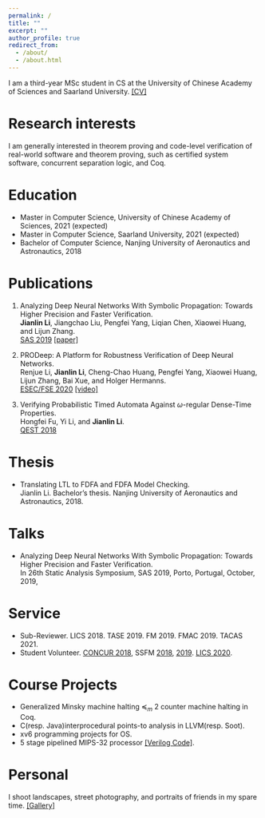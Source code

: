 ```yaml
---
permalink: /
title: ""
excerpt: ""
author_profile: true
redirect_from: 
  - /about/
  - /about.html
---
```


I am a third-year MSc student in CS at the University of Chinese Academy of Sciences and Saarland University. [\[CV\]](/files/CV_Jianlin_Li.pdf)

Research interests
======
I am generally interested in theorem proving and code-level verification of real-world software and theorem proving, such as certified system software, concurrent separation logic, and Coq.

Education
======
* Master in Computer Science, University of Chinese Academy of Sciences, 2021 (expected)
* Master in Computer Science, Saarland University, 2021 (expected)
* Bachelor of Computer Science, Nanjing University of Aeronautics and Astronautics, 2018

Publications
======

1. Analyzing Deep Neural Networks With Symbolic Propagation: Towards Higher Precision and Faster Verification. \
   **Jianlin Li**, Jiangchao Liu, Pengfei Yang, Liqian Chen, Xiaowei Huang, and Lijun Zhang.\
   [SAS 2019](https://staticanalysis.org/sas2019/) [\[paper\]](files/sas19.pdf)

2. PRODeep: A Platform for Robustness Verification of Deep Neural Networks. \
   Renjue Li, **Jianlin Li**, Cheng-Chao Huang, Pengfei Yang, Xiaowei Huang, Lijun Zhang, Bai Xue, and Holger Hermanns.\
   [ESEC/FSE 2020](https://2020.esec-fse.org/) [\[video\]](https://www.youtube.com/watch?v=Nu-iQkJXmeM)

3. Verifying Probabilistic Timed Automata Against $\omega$-regular Dense-Time Properties.\
   Hongfei Fu, Yi Li, and **Jianlin Li**.\
   [QEST 2018](https://www.qest.org/qest2018/)

Thesis
======
* Translating LTL to FDFA and FDFA Model Checking. \
  Jianlin Li. Bachelor’s thesis.
  Nanjing University of Aeronautics and Astronautics, 2018.
  
Talks
======
* Analyzing Deep Neural Networks With Symbolic Propagation: Towards Higher Precision and Faster Verification.\
  In 26th Static Analysis Symposium, SAS 2019, Porto, Portugal, October, 2019, 

Service
======
* Sub-Reviewer. LICS 2018. TASE 2019. FM 2019. FMAC 2019. TACAS 2021.
* Student Volunteer. [CONCUR 2018](http://confesta2018.csp.escience.cn/), SSFM [2018](http://lcs.ios.ac.cn/ssfm/ssfm2018/index.html), [2019](http://lcs.ios.ac.cn/ssfm/). [LICS 2020](https://lics2020.saarland-informatics-campus.de/).


Course Projects
======
* Generalized Minsky machine halting $\preccurlyeq_m$ 2 counter machine halting in Coq.
* C(resp. Java)interprocedural points-to analysis in LLVM(resp. Soot).
* xv6 programming projects for OS.
* 5 stage pipelined MIPS-32 processor [\[Verilog Code\]](https://github.com/ljlin/MIPS48PipelineCPU/tree/master/src).

Personal
======
I shoot landscapes, street photography, and portraits of friends in my spare time. [\[Gallery\]](https://500px.com/p/vcg-ljlin)
